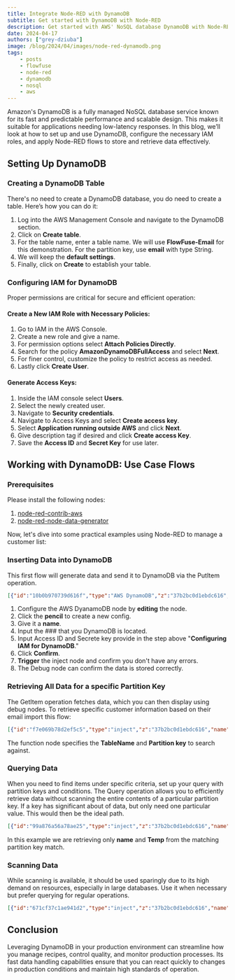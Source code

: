```yaml
---
title: Integrate Node-RED with DynamoDB
subtitle: Get started with DynamoDB with Node-RED
description: Get started with AWS' NoSQL database DynamoDB with Node-RED
date: 2024-04-17
authors: ["grey-dziuba"]
image: /blog/2024/04/images/node-red-dynamodb.png
tags:
    - posts
    - flowfuse
    - node-red
    - dynamodb
    - nosql
    - aws
---
```


Amazon's DynamoDB is a fully managed NoSQL database service known for its fast and predictable performance and scalable design. This makes it suitable for applications needing low-latency responses. In this blog, we’ll look at how to set up and use DynamoDB, configure the necessary IAM roles, and apply Node-RED flows to store and retrieve data effectively.


<!--more-->

## Setting Up DynamoDB
### Creating a DynamoDB Table

There's no need to create a DynamoDB database, you do need to create a table. Here’s how you can do it:

1. Log into the AWS Management Console and navigate to the DynamoDB section.
2. Click on **Create table**.
3. For the table name, enter a table name. We will use **FlowFuse-Email** for this demonstration. For the partition key, use **email** with type String.
4. We will keep the **default settings**.
5. Finally, click on **Create** to establish your table.


### Configuring IAM for DynamoDB

Proper permissions are critical for secure and efficient operation:

#### Create a New IAM Role with Necessary Policies:
  1. Go to IAM in the AWS Console.
  2. Create a new role and give a name.
  3. For permission options select **Attach Policies Directly**.
  4. Search for the policy **AmazonDynamoDBFullAccess** and select **Next**.
  5. For finer control, customize the policy to restrict access as needed.
  6. Lastly click **Create User**.
#### Generate Access Keys:
  1. Inside the IAM console select **Users**.
  2. Select the newly created user.
  3. Navigate to **Security credentials**.
  4. Navigate to Access Keys and select **Create access key**.
  5. Select **Application running outside AWS** and click **Next**.
  6. Give description tag if desired and click **Create access Key**.
  7. Save the **Access ID** and **Secret Key** for use later.

## Working with DynamoDB: Use Case Flows

### Prerequisites
Please install the following nodes:
1. [node-red-contrib-aws](https://flows.nodered.org/node/node-red-contrib-aws)
2. [node-red-node-data-generator](https://flows.nodered.org/node/node-red-node-data-generator)

Now, let's dive into some practical examples using Node-RED to manage a customer list:

### Inserting Data into DynamoDB
This first flow will generate data and send it to DynamoDB via the PutItem operation. 

```json
[{"id":"10b0b970739d616f","type":"AWS DynamoDB","z":"37b2bc0d1ebdc616","aws":"","operation":"PutItem","Statements":"","RequestItems":"","TableName":"FlowFuse-Demo","BackupName":"","GlobalTableName":"","ReplicationGroup":"","AttributeDefinitions":"","KeySchema":"","BackupArn":"","Key":"","ExportArn":"","Statement":"","TransactStatements":"","TableArn":"","S3Bucket":"","ResourceArn":"","Item":"","TargetTableName":"","Tags":"","TransactItems":"","TagKeys":"","PointInTimeRecoverySpecification":"","ContributorInsightsAction":"","ReplicaUpdates":"","TimeToLiveSpecification":"","name":"","x":820,"y":240,"wires":[["0157a98fa69fe514"],["dc92470ddaa225bf"]]},{"id":"functionNode","type":"function","z":"37b2bc0d1ebdc616","name":"Set Value","func":"msg.Item = {\n    \"source\": { \"S\": msg.source },\n    \"time\": { \"N\": String(msg.payload) },\n    \"temp\": {\"S\": String(msg.datagen.temp) },\n    \"email\": {\"S\": msg.datagen.email},\n    \"name\": {\"S\": msg.datagen.name},\n    \"work\": {\"S\": msg.datagen.work},\n    \"address\": {\"S\": msg.datagen.address},\n    \"country\": {\"S\": msg.datagen.country},\n};\n\nmsg.TableName = \"FlowFuse-Email\";\n\nreturn msg;","outputs":1,"timeout":"","noerr":0,"initialize":"","finalize":"","libs":[],"x":620,"y":240,"wires":[["10b0b970739d616f"]]},{"id":"0157a98fa69fe514","type":"debug","z":"37b2bc0d1ebdc616","name":"Store Customer Info","active":true,"tosidebar":true,"console":false,"tostatus":false,"complete":"payload","targetType":"msg","statusVal":"","statusType":"auto","x":1060,"y":220,"wires":[]},{"id":"dc92470ddaa225bf","type":"debug","z":"37b2bc0d1ebdc616","name":"debug 28","active":true,"tosidebar":true,"console":false,"tostatus":false,"complete":"false","statusVal":"","statusType":"auto","x":1020,"y":260,"wires":[]},{"id":"45d46649bae57332","type":"inject","z":"37b2bc0d1ebdc616","name":"","props":[{"p":"payload"},{"p":"source","v":"FF_DEVICE_NAME","vt":"env"}],"repeat":"","crontab":"","once":false,"onceDelay":0.1,"topic":"","payload":"","payloadType":"date","x":260,"y":240,"wires":[["1160ce65b26429f3"]]},{"id":"1160ce65b26429f3","type":"data-generator","z":"37b2bc0d1ebdc616","name":"","field":"datagen","fieldType":"msg","syntax":"json","template":"{\n    \"name\": \"{{firstName}} {{lastName}}\",\n    \"work\": \"{{company}}\",\n    \"email\": \"{{email}}\",\n    \"address\": \"{{int 1 100}} {{street}}\",\n    \"country\": \"{{country}}\",\n    \"temp\": {{float 30 36}}\n}","x":440,"y":240,"wires":[["functionNode"]]}]
```
  1. Configure the AWS DyanamoDB node by **editing** the node.
  2. Click the **pencil** to create a new config.
  3. Give it a **name**.
  4. Input the ###  that you DynamoDB is located.
  5. Input Access ID and Secrete key provide in the step above "**Configuring IAM for DynamoDB**."
  6. Click **Confirm**.
  7. **Trigger** the inject node and confirm you don't have any errors.
  8. The Debug node can confirm the data is stored correctly.

### Retrieving All Data for a specific Partition Key
The GetItem operation fetches data, which you can then display using debug nodes. To retrieve specific customer information based on their email import this flow:

```json
[{"id":"f7e069b78d2ef5c5","type":"inject","z":"37b2bc0d1ebdc616","name":"","props":[{"p":"payload"},{"p":"topic","vt":"str"}],"repeat":"","crontab":"","once":false,"onceDelay":0.1,"topic":"","payload":"","payloadType":"date","x":260,"y":340,"wires":[["07caf16318aea2f6"]]},{"id":"07caf16318aea2f6","type":"function","z":"37b2bc0d1ebdc616","name":"Get Specific Customer Info","func":"msg = {\n    TableName: \"FlowFuse-Email\",\n    Key: {\n        \"email\": { \"S\": \"florance.shelly@cirpria.xyz\" }  //put email you want to search here\n    }\n};\nreturn msg;","outputs":1,"timeout":0,"noerr":0,"initialize":"","finalize":"","libs":[],"x":480,"y":340,"wires":[["3485e6cddd28c3eb"]]},{"id":"3485e6cddd28c3eb","type":"AWS DynamoDB","z":"37b2bc0d1ebdc616","aws":"","operation":"GetItem","Statements":"","RequestItems":"","TableName":"","BackupName":"","GlobalTableName":"","ReplicationGroup":"","AttributeDefinitions":"","KeySchema":"","BackupArn":"","Key":"","ExportArn":"","Statement":"","TransactStatements":"","TableArn":"","S3Bucket":"","ResourceArn":"","Item":"","TargetTableName":"","Tags":"","TransactItems":"","TagKeys":"","PointInTimeRecoverySpecification":"","ContributorInsightsAction":"","ReplicaUpdates":"","TimeToLiveSpecification":"","name":"","x":760,"y":340,"wires":[["0c0b39c735d71d77"],["ae673a52c1c7a123"]]},{"id":"0c0b39c735d71d77","type":"debug","z":"37b2bc0d1ebdc616","name":"debug 30","active":true,"tosidebar":true,"console":false,"tostatus":false,"complete":"false","statusVal":"","statusType":"auto","x":1000,"y":320,"wires":[]},{"id":"ae673a52c1c7a123","type":"debug","z":"37b2bc0d1ebdc616","name":"debug 31","active":true,"tosidebar":true,"console":false,"tostatus":false,"complete":"false","statusVal":"","statusType":"auto","x":1000,"y":360,"wires":[]}]
```

The function node specifies the **TableName** and **Partition key** to search against.

### Querying Data
When you need to find items under specific criteria, set up your query with partition keys and conditions. The Query operation allows you to efficiently retrieve data without scanning the entire contents of a particular partition key.  If a key has significant about of data, but only need one particular value.  This would then be the ideal path.

```json
[{"id":"99a876a56a78ae25","type":"inject","z":"37b2bc0d1ebdc616","name":"","props":[{"p":"payload"},{"p":"topic","vt":"str"}],"repeat":"","crontab":"","once":false,"onceDelay":0.1,"topic":"","payload":"","payloadType":"date","x":260,"y":420,"wires":[["d59f213bc3f6712a"]]},{"id":"d59f213bc3f6712a","type":"function","z":"37b2bc0d1ebdc616","name":"Returns only the attriubutes desired","func":"msg.TableName = \"FlowFuse-Email\";\nmsg.KeyConditionExpression = \"email = :email\";\nmsg.ExpressionAttributeValues = {\n    \":email\": { \"S\": \"florance.shelly@cirpria.xyz\" }\n};\nmsg.ProjectionExpression =  \"#n, #t\";\nmsg.ExpressionAttributeNames = {\n    \"#t\": \"temp\",\n    \"#n\": \"name\"\n}  // Only retrieve these attributes\n\nreturn msg;\n","outputs":1,"timeout":0,"noerr":0,"initialize":"","finalize":"","libs":[],"x":480,"y":420,"wires":[["e178ffb9a87226a5"]]},{"id":"e178ffb9a87226a5","type":"AWS DynamoDB","z":"37b2bc0d1ebdc616","aws":"","operation":"Query","Statements":"","RequestItems":"","TableName":"","BackupName":"","GlobalTableName":"","ReplicationGroup":"","AttributeDefinitions":"","KeySchema":"","BackupArn":"","Key":"","ExportArn":"","Statement":"","TransactStatements":"","TableArn":"","S3Bucket":"","ResourceArn":"","Item":"","TargetTableName":"","Tags":"","TransactItems":"","TagKeys":"","PointInTimeRecoverySpecification":"","ContributorInsightsAction":"","ReplicaUpdates":"","TimeToLiveSpecification":"","name":"","x":730,"y":420,"wires":[["b2e6d9d9dcf9dcd3"],["b2595472f1dc6570"]]},{"id":"b2e6d9d9dcf9dcd3","type":"debug","z":"37b2bc0d1ebdc616","name":"debug 32","active":true,"tosidebar":true,"console":false,"tostatus":false,"complete":"false","statusVal":"","statusType":"auto","x":920,"y":400,"wires":[]},{"id":"b2595472f1dc6570","type":"debug","z":"37b2bc0d1ebdc616","name":"debug 33","active":true,"tosidebar":true,"console":false,"tostatus":false,"complete":"false","statusVal":"","statusType":"auto","x":920,"y":440,"wires":[]}]
```
In this example we are retrieving only **name** and **Temp** from the matching partition key match.

### Scanning Data
While scanning is available, it should be used sparingly due to its high demand on resources, especially in large databases. Use it when necessary but prefer querying for regular operations.

```json
[{"id":"671cf37c1ae941d2","type":"inject","z":"37b2bc0d1ebdc616","name":"","props":[{"p":"payload"},{"p":"TableName","v":"FlowFuse-Email","vt":"str"}],"repeat":"","crontab":"","once":false,"onceDelay":0.1,"topic":"","payload":"","payloadType":"date","x":260,"y":540,"wires":[["8cb14f9530eeb524"]]},{"id":"8cb14f9530eeb524","type":"AWS DynamoDB","z":"37b2bc0d1ebdc616","aws":"","operation":"Scan","Statements":"","RequestItems":"","TableName":"","BackupName":"","GlobalTableName":"","ReplicationGroup":"","AttributeDefinitions":"","KeySchema":"","BackupArn":"","Key":"","ExportArn":"","Statement":"","TransactStatements":"","TableArn":"","S3Bucket":"","ResourceArn":"","Item":"","TargetTableName":"","Tags":"","TransactItems":"","TagKeys":"","PointInTimeRecoverySpecification":"","ContributorInsightsAction":"","ReplicaUpdates":"","TimeToLiveSpecification":"","name":"","x":470,"y":540,"wires":[["86e3a35428218d91"],["5c6e85699cc783fc"]]},{"id":"86e3a35428218d91","type":"debug","z":"37b2bc0d1ebdc616","name":"Get Values From Partition Key","active":true,"tosidebar":true,"console":false,"tostatus":false,"complete":"payload","targetType":"msg","statusVal":"","statusType":"auto","x":730,"y":520,"wires":[]},{"id":"5c6e85699cc783fc","type":"debug","z":"37b2bc0d1ebdc616","name":"Should be used sparingly for Large databases","active":true,"tosidebar":true,"console":false,"tostatus":false,"complete":"payload","targetType":"msg","statusVal":"","statusType":"auto","x":780,"y":560,"wires":[]}]
```

## Conclusion
Leveraging DynamoDB in your production environment can streamline how you manage recipes, control quality, and monitor production processes. Its fast data handling capabilities ensure that you can react quickly to changes in production conditions and maintain high standards of operation.

